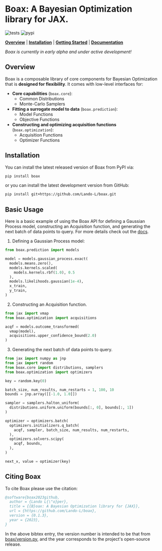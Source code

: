 # Boax: A Bayesian Optimization library for JAX.

![tests](https://github.com/Lando-L/boax/actions/workflows/tests.yml/badge.svg?branch=main)
![pypi](https://img.shields.io/pypi/v/boax)

[**Overview**](#overview)
| [**Installation**](#installation)
| [**Getting Started**](#getting-started)
| [**Documentation**](https://boax.readthedocs.io/en/latest/)

*Boax is currently in early alpha and under active development!*

## Overview

Boax is a composable library of core components for Bayesian Optimization that is **designed for flexibility**. It comes with low-level interfaces for:

* **Core capabilities** (`boax.core`):
  * Common Distributions
  * Monte-Carlo Samplers
* **Fitting a surrogate model to data** (`boax.prediction`):
  * Model Functions
  * Objective Functions
* **Constructing and optimizing acquisition functions** (`boax.optimization`):
  * Acquisition Functions
  * Optimizer Functions

## Installation

You can install the latest released version of Boax from PyPI via:

```sh
pip install boax
```

or you can install the latest development version from GitHub:

```sh
pip install git+https://github.com/Lando-L/boax.git
```

## Basic Usage

Here is a basic example of using the Boax API for defining a Gaussian Process model, constructing an Acquisition function, and generating the next batch of data points to query. For more details check out the [docs](https://boax.readthedocs.io/en/latest/).

1. Defining a Gaussian Process model:

```python
from boax.prediction import models

model = models.gaussian_process.exact(
  models.means.zero(),
  models.kernels.scaled(
    models.kernels.rbf(1.0), 0.5
  ),
  models.likelihoods.gaussian(1e-4),
  x_train,
  y_train,
)
```

2. Constructing an Acquisition function.

```python
from jax import vmap
from boax.optimization import acquisitions

acqf = models.outcome_transformed(
  vmap(model),
  acquisitions.upper_confidence_bound(2.0)
)
```

3. Generating the next batch of data points to query.

```python
from jax import numpy as jnp
from jax import random
from boax.core import distributions, samplers
from boax.optimization import optimizers

key = random.key(0)

batch_size, num_results, num_restarts = 1, 100, 10
bounds = jnp.array([[-1.0, 1.0]])

sampler = samplers.halton_uniform(
  distributions.uniform.uniform(bounds[:, 0], bounds[:, 1])
)

optimizer = optimizers.batch(
  optimizers.initializers.q_batch(
    acqf, sampler, batch_size, num_results, num_restarts,
  ),
  optimizers.solvers.scipy(
    acqf, bounds,  
  ),
)

next_x, value = optimizer(key)
```

## Citing Boax

To cite Boax please use the citation:

```bibtex
@software{boax2023github,
  author = {Lando L{\"o}per},
  title = {{B}oax: A Bayesian Optimization library for {JAX}},
  url = {https://github.com/Lando-L/boax},
  version = {0.1.3},
  year = {2023},
}
```

In the above bibtex entry, the version number
is intended to be that from [boax/version.py](https://github.com/Lando-L/boax/blob/main/boax/version.py), and the year corresponds to the project's open-source release.
